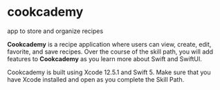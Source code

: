 # cookcademy
app to store and organize recipes

**Cookcademy** is a recipe application where users can view, create, edit, favorite, and save recipes. Over the course of the skill path, you will add features to **Cookcademy** as you learn more about Swift and SwiftUI.

Cookcademy is built using Xcode 12.5.1 and Swift 5. Make sure that you have Xcode installed and open as you complete the Skill Path.
